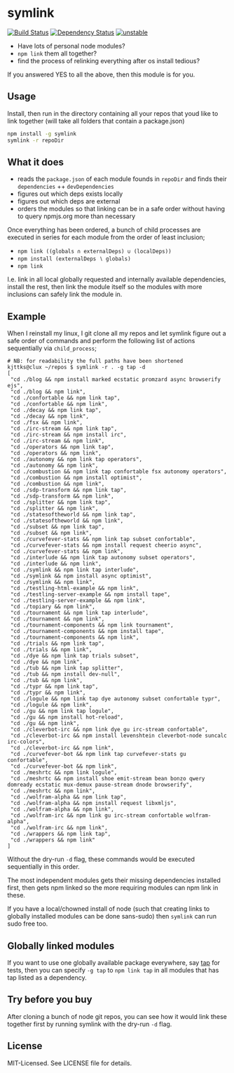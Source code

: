 # symlink
[![Build Status](https://secure.travis-ci.org/clux/symlink.png)](http://travis-ci.org/clux/symlink)
[![Dependency Status](https://david-dm.org/clux/symlink.png)](https://david-dm.org/clux/symlink)
[![unstable](http://hughsk.github.io/stability-badges/dist/unstable.svg)](http://nodejs.org/api/documentation.html#documentation_stability_index)

- Have lots of personal node modules?
- `npm link` them all together?
- find the process of relinking everything after os install tedious?

If you answered YES to all the above, then this module is for you.

## Usage
Install, then run in the directory containing all your repos that youd like to link together (will take all folders that contain a package.json)

```bash
npm install -g symlink
symlink -r repoDir
```

## What it does

- reads the `package.json` of each module founds in `repoDir` and finds their `dependencies` ++ `devDependencies`
- figures out which deps exists locally
- figures out which deps are external
- orders the modules so that linking can be in a safe order without having to query npmjs.org more than necessary

Once everything has been ordered, a bunch of child processes are executed in series for each module from the order of least inclusion;

- `npm link ((globals ∩ externalDeps) ∪ (localDeps))`
- `npm install (externalDeps ∖ globals)`
- `npm link`

I.e. link in all local globally requested and internally available dependencies, install the rest, then link the module itself so the modules with more inclusions can safely link the module in.

## Example
When I reinstall my linux, I git clone all my repos and let symlink figure out a safe order of commands and perform the following list of actions sequentially via `child_process`;

```
# NB: for readability the full paths have been shortened
kjttks@clux ~/repos $ symlink -r . -g tap -d
[
 "cd ./blog && npm install marked ecstatic promzard async browserify ejs",
 "cd ./blog && npm link",
 "cd ./confortable && npm link tap",
 "cd ./confortable && npm link",
 "cd ./decay && npm link tap",
 "cd ./decay && npm link",
 "cd ./fsx && npm link",
 "cd ./irc-stream && npm link tap",
 "cd ./irc-stream && npm install irc",
 "cd ./irc-stream && npm link",
 "cd ./operators && npm link tap",
 "cd ./operators && npm link",
 "cd ./autonomy && npm link tap operators",
 "cd ./autonomy && npm link",
 "cd ./combustion && npm link tap confortable fsx autonomy operators",
 "cd ./combustion && npm install optimist",
 "cd ./combustion && npm link",
 "cd ./sdp-transform && npm link tap",
 "cd ./sdp-transform && npm link",
 "cd ./splitter && npm link tap",
 "cd ./splitter && npm link",
 "cd ./statesoftheworld && npm link tap",
 "cd ./statesoftheworld && npm link",
 "cd ./subset && npm link tap",
 "cd ./subset && npm link",
 "cd ./curvefever-stats && npm link tap subset confortable",
 "cd ./curvefever-stats && npm install request cheerio async",
 "cd ./curvefever-stats && npm link",
 "cd ./interlude && npm link tap autonomy subset operators",
 "cd ./interlude && npm link",
 "cd ./symlink && npm link tap interlude",
 "cd ./symlink && npm install async optimist",
 "cd ./symlink && npm link",
 "cd ./testling-html-example && npm link",
 "cd ./testling-server-example && npm install tape",
 "cd ./testling-server-example && npm link",
 "cd ./topiary && npm link",
 "cd ./tournament && npm link tap interlude",
 "cd ./tournament && npm link",
 "cd ./tournament-components && npm link tournament",
 "cd ./tournament-components && npm install tape",
 "cd ./tournament-components && npm link",
 "cd ./trials && npm link tap",
 "cd ./trials && npm link",
 "cd ./dye && npm link tap trials subset",
 "cd ./dye && npm link",
 "cd ./tub && npm link tap splitter",
 "cd ./tub && npm install dev-null",
 "cd ./tub && npm link",
 "cd ./typr && npm link tap",
 "cd ./typr && npm link",
 "cd ./logule && npm link tap dye autonomy subset confortable typr",
 "cd ./logule && npm link",
 "cd ./gu && npm link tap logule",
 "cd ./gu && npm install hot-reload",
 "cd ./gu && npm link",
 "cd ./cleverbot-irc && npm link dye gu irc-stream confortable",
 "cd ./cleverbot-irc && npm install levenshtein cleverbot-node suncalc irc-colors",
 "cd ./cleverbot-irc && npm link",
 "cd ./curvefever-bot && npm link tap curvefever-stats gu confortable",
 "cd ./curvefever-bot && npm link",
 "cd ./meshrtc && npm link logule",
 "cd ./meshrtc && npm install shoe emit-stream bean bonzo qwery domready ecstatic mux-demux pause-stream dnode browserify",
 "cd ./meshrtc && npm link",
 "cd ./wolfram-alpha && npm link tap",
 "cd ./wolfram-alpha && npm install request libxmljs",
 "cd ./wolfram-alpha && npm link",
 "cd ./wolfram-irc && npm link gu irc-stream confortable wolfram-alpha",
 "cd ./wolfram-irc && npm link",
 "cd ./wrappers && npm link tap",
 "cd ./wrappers && npm link"
]
```

Without the dry-run `-d` flag, these commands would be executed sequentially in this order.

The most independent modules gets their missing dependencies installed first, then gets npm linked so the more requiring modules can npm link in these.

If you have a local/chowned install of node (such that creating links to globally installed modules can be done sans-sudo) then `symlink` can run sudo free too.

## Globally linked modules
If you want to use one globally available package everywhere, say [tap](https://npmjs.org/package/tap) for tests, then you can specify `-g tap` to `npm link tap` in all modules that has tap listed as a dependency.

## Try before you buy
After cloning a bunch of node git repos, you can see how it would link these together first by running symlink with the dry-run `-d` flag.

## License
MIT-Licensed. See LICENSE file for details.
